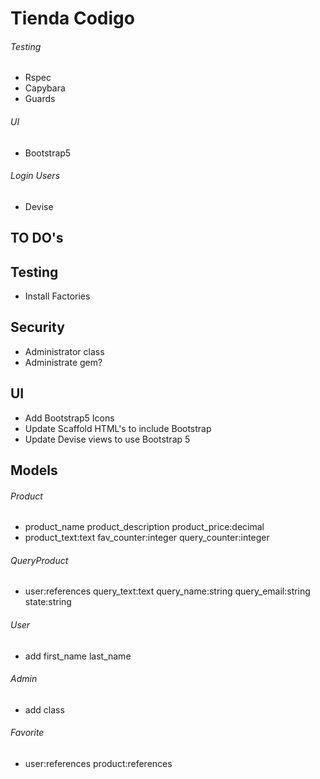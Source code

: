 # Tienda Codigo

###### Testing
- Rspec
- Capybara
- Guards

###### UI
- Bootstrap5

###### Login Users
- Devise

## TO DO's

## Testing
- Install Factories

## Security
- Administrator class
- Administrate gem?

## UI
- Add Bootstrap5 Icons
- Update Scaffold HTML's to include Bootstrap
- Update Devise views to use Bootstrap 5

## Models

###### Product
- product_name product_description product_price:decimal
- product_text:text fav_counter:integer query_counter:integer

###### QueryProduct
- user:references query_text:text query_name:string query_email:string state:string

###### User
- add first_name last_name

###### Admin
- add class

###### Favorite
- user:references product:references